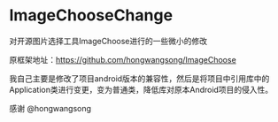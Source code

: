 # ImageChooseChange
对开源图片选择工具ImageChoose进行的一些微小的修改

原框架地址：https://github.com/hongwangsong/ImageChoose

我自己主要是修改了项目android版本的兼容性，然后是将项目中引用库中的Application类进行变更，变为普通类，降低库对原本Android项目的侵入性。

感谢 @hongwangsong
